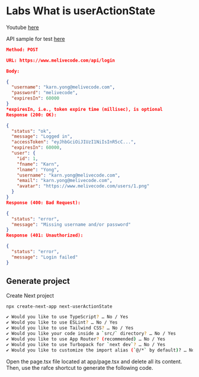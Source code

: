 # Labs What is userActionState
Youtube [here]([myLib/README.md](https://www.youtube.com/watch?v=Qx2-jZJyQUM))

API sample for test [here](https://melivecode.com/)
```json
Method: POST

URL: https://www.melivecode.com/api/login

Body:

{
  "username": "karn.yong@melivecode.com",
  "password": "melivecode",
  "expiresIn": 60000
}
*expiresIn, i.e., token expire time (millisec), is optional
Response (200: OK):

{
  "status": "ok",
  "message": "Logged in",
  "accessToken": "eyJhbGciOiJIUzI1NiIsInR5cC...",
  "expiresIn": 60000,
  "user": {
    "id": 1,
    "fname": "Karn",
    "lname": "Yong",
    "username": "karn.yong@melivecode.com",
    "email": "karn.yong@melivecode.com",
    "avatar": "https://www.melivecode.com/users/1.png"
  }
}
Response (400: Bad Request):

{
  "status": "error",
  "message": "Missing username and/or password"
}
Response (401: Unauthorized):

{
  "status": "error",
  "message": "Login failed"
}
```

## Generate project

Create Next project
```sh
npx create-next-app next-userActionState

✔ Would you like to use TypeScript? … No / Yes
✔ Would you like to use ESLint? … No / Yes
✔ Would you like to use Tailwind CSS? … No / Yes
✔ Would you like your code inside a `src/` directory? … No / Yes
✔ Would you like to use App Router? (recommended) … No / Yes
✔ Would you like to use Turbopack for `next dev`? … No / Yes
✔ Would you like to customize the import alias (`@/*` by default)? … No / Yes
```

Open the page.tsx file located at app/page.tsx and delete all its content. Then, use the rafce shortcut to generate the following code.
```typescript
```


